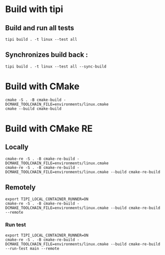 # Build with tipi

## Build and run all tests
```
tipi build . -t linux --test all
```

## Synchronizes build back : 
```
tipi build . -t linux --test all --sync-build
```

# Build with CMake

```
cmake -S . -B cmake-build -DCMAKE_TOOLCHAIN_FILE=environments/linux.cmake
cmake --build cmake-build
```

# Build with CMake RE

## Locally
```
cmake-re -S . -B cmake-re-build -DCMAKE_TOOLCHAIN_FILE=environments/linux.cmake
cmake-re -S . -B cmake-re-build -DCMAKE_TOOLCHAIN_FILE=environments/linux.cmake --build cmake-re-build
```

## Remotely
```
export TIPI_LOCAL_CONTAINER_RUNNER=ON
cmake-re -S . -B cmake-re-build -DCMAKE_TOOLCHAIN_FILE=environments/linux.cmake --build cmake-re-build --remote
```

### Run test  
```
export TIPI_LOCAL_CONTAINER_RUNNER=ON
cmake-re -S . -B cmake-re-build -DCMAKE_TOOLCHAIN_FILE=environments/linux.cmake --build cmake-re-build --run-test main --remote
```